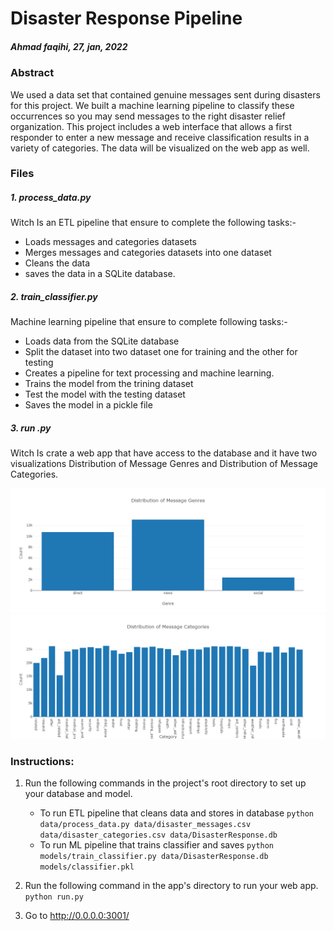 # Disaster Response Pipeline
##### Ahmad faqihi, 27, jan, 2022
### Abstract
We used a data set that contained genuine messages sent during disasters for this project. We built a machine learning pipeline to classify these occurrences so you may send messages to the right disaster relief organization. This project includes a web interface that allows a first responder to enter a new message and receive classification results in a variety of categories. The data will be visualized on the web app as well.


### Files
 ##### 1. process_data.py
 
 Witch Is an ETL pipeline that ensure to complete the following tasks:-
 - Loads messages and categories datasets
 - Merges messages and categories datasets into one dataset
 - Cleans the data
 - saves the data in a SQLite database.

 ##### 2. train_classifier.py 
Machine learning pipeline that ensure to complete following tasks:-
 - Loads data from the SQLite database
 - Split the dataset into two dataset one for training and the other for testing
 - Creates a pipeline for text processing and machine learning.
 - Trains the model from the trining dataset
 - Test the model with the testing dataset
 - Saves the model in a pickle file

##### 3. run .py
 
 Witch Is crate a web app that have access to the database and it have two visualizations Distribution of Message Genres and Distribution of Message Categories.
 
  ![alt text](img/1.png)
  ![alt text](img/2.png)




### Instructions:
1. Run the following commands in the project's root directory to set up your database and model.

    - To run ETL pipeline that cleans data and stores in database
        `python data/process_data.py data/disaster_messages.csv data/disaster_categories.csv data/DisasterResponse.db`
    - To run ML pipeline that trains classifier and saves
        `python models/train_classifier.py data/DisasterResponse.db models/classifier.pkl`

2. Run the following command in the app's directory to run your web app.
    `python run.py`

3. Go to http://0.0.0.0:3001/
